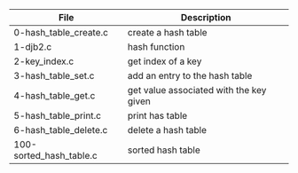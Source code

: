 File | Description
--- | ---
0-hash_table_create.c | create a hash table
1-djb2.c | hash function
2-key_index.c | get index of a key
3-hash_table_set.c | add an entry to the hash table
4-hash_table_get.c | get value associated with the key given
5-hash_table_print.c | print has table
6-hash_table_delete.c | delete a hash table
100-sorted_hash_table.c | sorted hash table

